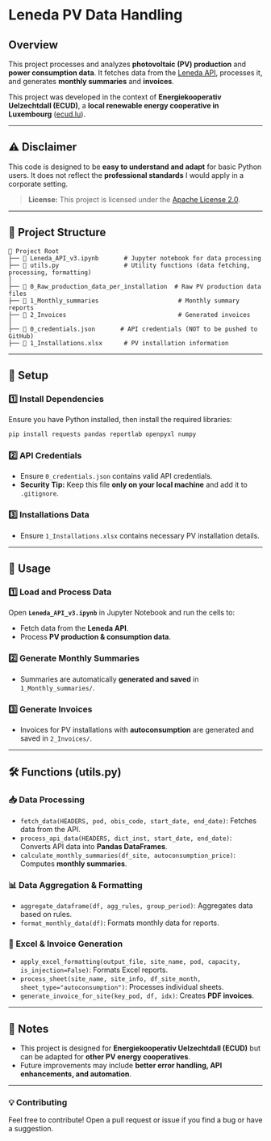 # **Leneda PV Data Handling**

## **Overview**
This project processes and analyzes **photovoltaic (PV) production** and **power consumption data**. It fetches data from the [Leneda API](https://leneda.eu/en/), processes it, and generates **monthly summaries** and **invoices**.

This project was developed in the context of **Energiekooperativ Uelzechtdall (ECUD)**, a **local renewable energy cooperative in Luxembourg** ([ecud.lu](https://ecud.lu)).

---

## **⚠ Disclaimer**
This code is designed to be **easy to understand and adapt** for basic Python users. It does not reflect the **professional standards** I would apply in a corporate setting.

> **License:** This project is licensed under the [Apache License 2.0](https://www.apache.org/licenses/LICENSE-2.0).

---

## **📁 Project Structure**

```
📂 Project Root
├── 📜 Leneda_API_v3.ipynb       # Jupyter notebook for data processing
├── 📜 utils.py                  # Utility functions (data fetching, processing, formatting)
│
├── 📂 0_Raw_production_data_per_installation  # Raw PV production data files
├── 📂 1_Monthly_summaries                      # Monthly summary reports
├── 📂 2_Invoices                               # Generated invoices
│
├── 📜 0_credentials.json       # API credentials (NOT to be pushed to GitHub)
├── 📜 1_Installations.xlsx      # PV installation information
```

---

## **🔧 Setup**

### **1️⃣ Install Dependencies**
Ensure you have Python installed, then install the required libraries:
```sh
pip install requests pandas reportlab openpyxl numpy
```

### **2️⃣ API Credentials**
- Ensure `0_credentials.json` contains valid API credentials.
- **Security Tip:** Keep this file **only on your local machine** and add it to `.gitignore`.

### **3️⃣ Installations Data**
- Ensure `1_Installations.xlsx` contains necessary PV installation details.

---

## **🚀 Usage**

### **1️⃣ Load and Process Data**
Open **`Leneda_API_v3.ipynb`** in Jupyter Notebook and run the cells to:
- Fetch data from the **Leneda API**.
- Process **PV production & consumption data**.

### **2️⃣ Generate Monthly Summaries**
- Summaries are automatically **generated and saved** in `1_Monthly_summaries/`.

### **3️⃣ Generate Invoices**
- Invoices for PV installations with **autoconsumption** are generated and saved in `2_Invoices/`.

---

## **🛠 Functions (utils.py)**

### **📥 Data Processing**
- `fetch_data(HEADERS, pod, obis_code, start_date, end_date)`: Fetches data from the API.
- `process_api_data(HEADERS, dict_inst, start_date, end_date)`: Converts API data into **Pandas DataFrames**.
- `calculate_monthly_summaries(df_site, autoconsumption_price)`: Computes **monthly summaries**.

### **📊 Data Aggregation & Formatting**
- `aggregate_dataframe(df, agg_rules, group_period)`: Aggregates data based on rules.
- `format_monthly_data(df)`: Formats monthly data for reports.

### **📜 Excel & Invoice Generation**
- `apply_excel_formatting(output_file, site_name, pod, capacity, is_injection=False)`: Formats Excel reports.
- `process_sheet(site_name, site_info, df_site_month, sheet_type="autoconsumption")`: Processes individual sheets.
- `generate_invoice_for_site(key_pod, df, idx)`: Creates **PDF invoices**.

---

## **📌 Notes**
- This project is designed for **Energiekooperativ Uelzechtdall (ECUD)** but can be adapted for **other PV energy cooperatives**.
- Future improvements may include **better error handling, API enhancements, and automation**.

---

### **💡 Contributing**
Feel free to contribute! Open a pull request or issue if you find a bug or have a suggestion.
